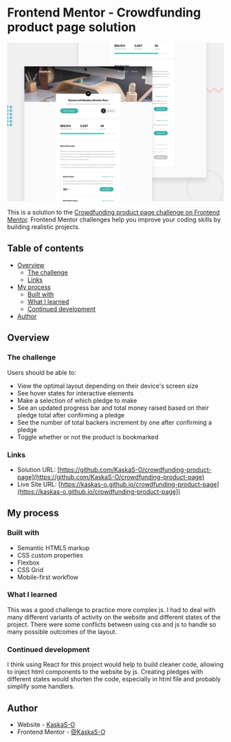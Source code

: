 # Frontend Mentor - Crowdfunding product page solution

![Design preview for the Crowdfunding product page coding challenge](./design/desktop-preview.jpg)

This is a solution to the [Crowdfunding product page challenge on Frontend Mentor](https://www.frontendmentor.io/challenges/crowdfunding-product-page-7uvcZe7ZR). Frontend Mentor challenges help you improve your coding skills by building realistic projects.

## Table of contents

- [Overview](#overview)
  - [The challenge](#the-challenge)
  - [Links](#links)
- [My process](#my-process)
  - [Built with](#built-with)
  - [What I learned](#what-i-learned)
  - [Continued development](#continued-development)
- [Author](#author)

## Overview

### The challenge

Users should be able to:

- View the optimal layout depending on their device's screen size
- See hover states for interactive elements
- Make a selection of which pledge to make
- See an updated progress bar and total money raised based on their pledge total after confirming a pledge
- See the number of total backers increment by one after confirming a pledge
- Toggle whether or not the product is bookmarked

### Links

- Solution URL: [https://github.com/KaskaS-O/crowdfunding-product-page](https://github.com/KaskaS-O/crowdfunding-product-page)
- Live Site URL: [https://kaskas-o.github.io/crowdfunding-product-page](https://kaskas-o.github.io/crowdfunding-product-page])

## My process

### Built with

- Semantic HTML5 markup
- CSS custom properties
- Flexbox
- CSS Grid
- Mobile-first workflow

### What I learned

This was a good challenge to practice more complex js. I had to deal with many different variants of activity on the website and different states of the project. There were some conflicts between using css and js to handle so many possible outcomes of the layout.

### Continued development

I think using React for this project would help to build cleaner code, allowing to inject html components to the website by js. Creating pledges with different states would shorten the code, especially in html file and probably simplify some handlers.

## Author

- Website - [KaskaS-O](https://github.com/KaskaS-O)
- Frontend Mentor - [@KaskaS-O](https://www.frontendmentor.io/profile/KaskaS-O)
